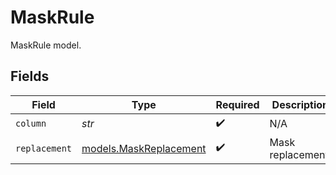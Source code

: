 # MaskRule

MaskRule model.


## Fields

| Field                                                  | Type                                                   | Required                                               | Description                                            |
| ------------------------------------------------------ | ------------------------------------------------------ | ------------------------------------------------------ | ------------------------------------------------------ |
| `column`                                               | *str*                                                  | :heavy_check_mark:                                     | N/A                                                    |
| `replacement`                                          | [models.MaskReplacement](../models/maskreplacement.md) | :heavy_check_mark:                                     | Mask replacement.                                      |